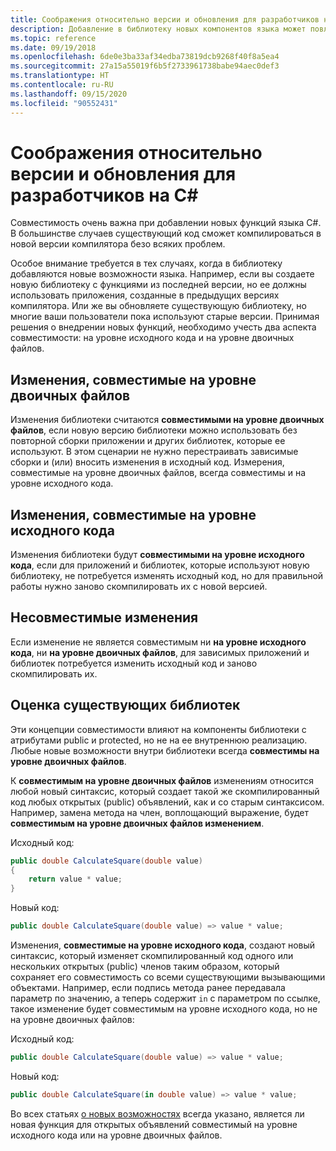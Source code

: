 ```yaml
---
title: Соображения относительно версии и обновления для разработчиков на C#
description: Добавление в библиотеку новых компонентов языка может повлиять на код, который использует эту библиотеку.
ms.topic: reference
ms.date: 09/19/2018
ms.openlocfilehash: 6de0e3ba33af34edba73819dcb9268f40f8a5ea4
ms.sourcegitcommit: 27a15a55019f6b5f2733961738babe94aec0def3
ms.translationtype: HT
ms.contentlocale: ru-RU
ms.lasthandoff: 09/15/2020
ms.locfileid: "90552431"
---
```

# <a name="version-and-update-considerations-for-c-developers"></a>Соображения относительно версии и обновления для разработчиков на C#

Совместимость очень важна при добавлении новых функций языка C#. В большинстве случаев существующий код сможет компилироваться в новой версии компилятора безо всяких проблем.

Особое внимание требуется в тех случаях, когда в библиотеку добавляются новые возможности языка. Например, если вы создаете новую библиотеку с функциями из последней версии, но ее должны использовать приложения, созданные в предыдущих версиях компилятора. Или же вы обновляете существующую библиотеку, но многие ваши пользователи пока используют старые версии. Принимая решения о внедрении новых функций, необходимо учесть два аспекта совместимости: на уровне исходного кода и на уровне двоичных файлов.

## <a name="binary-compatible-changes"></a>Изменения, совместимые на уровне двоичных файлов

Изменения библиотеки считаются **совместимыми на уровне двоичных файлов**, если новую версию библиотеки можно использовать без повторной сборки приложении и других библиотек, которые ее используют. В этом сценарии не нужно перестраивать зависимые сборки и (или) вносить изменения в исходный код. Измерения, совместимые на уровне двоичных файлов, всегда совместимы и на уровне исходного кода.

## <a name="source-compatible-changes"></a>Изменения, совместимые на уровне исходного кода

Изменения библиотеки будут **совместимыми на уровне исходного кода**, если для приложений и библиотек, которые используют новую библиотеку, не потребуется изменять исходный код, но для правильной работы нужно заново скомпилировать их с новой версией.

## <a name="incompatible-changes"></a>Несовместимые изменения

Если изменение не является совместимым ни **на уровне исходного кода**, ни **на уровне двоичных файлов**, для зависимых приложений и библиотек потребуется изменить исходный код и заново скомпилировать их.

## <a name="evaluate-your-library"></a>Оценка существующих библиотек

Эти концепции совместимости влияют на компоненты библиотеки с атрибутами public и protected, но не на ее внутреннюю реализацию. Любые новые возможности внутри библиотеки всегда **совместимы на уровне двоичных файлов**.  

К **совместимым на уровне двоичных файлов** изменениям относится любой новый синтаксис, который создает такой же скомпилированный код любых открытых (public) объявлений, как и со старым синтаксисом. Например, замена метода на член, воплощающий выражение, будет **совместимым на уровне двоичных файлов изменением**.

Исходный код:

```csharp
public double CalculateSquare(double value)
{
    return value * value;
}
```

Новый код:

```csharp
public double CalculateSquare(double value) => value * value;
```

Изменения, **совместимые на уровне исходного кода**, создают новый синтаксис, который изменяет скомпилированный код одного или нескольких открытых (public) членов таким образом, который сохраняет его совместимость со всеми существующими вызывающими объектами. Например, если подпись метода ранее передавала параметр по значению, а теперь содержит `in` с параметром по ссылке, такое изменение будет совместимым на уровне исходного кода, но не на уровне двоичных файлов:

Исходный код:

```csharp
public double CalculateSquare(double value) => value * value;
```

Новый код:

```csharp
public double CalculateSquare(in double value) => value * value;
```

Во всех статьях [о новых возможностях](./csharp-9.md) всегда указано, является ли новая функция для открытых объявлений совместимый на уровне исходного кода или на уровне двоичных файлов.
